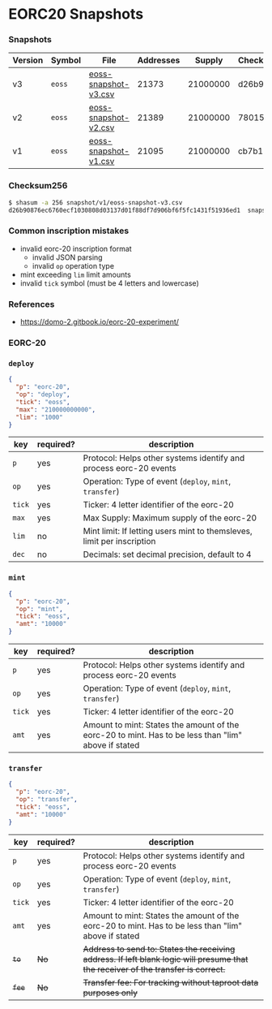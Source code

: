 # EORC20 Snapshots

### Snapshots

| Version | Symbol | File                 | Addresses | Supply   | Checksum256  |
| --------|--------|--------------|-----------|----------|------------- |
| v3      | `eoss` | [eoss-snapshot-v3.csv](https://raw.githubusercontent.com/pinax-network/eorc20-snapshot/main/snapshot/v3/eoss-snapshot-v3.csv)  | 21373     | 21000000 | d26b9...36ed1
| v2      | `eoss` | [eoss-snapshot-v2.csv](https://raw.githubusercontent.com/pinax-network/eorc20-snapshot/main/snapshot/v2/eoss-snapshot-v2.csv)  | 21389     | 21000000 | 78015...148ef
| v1      | `eoss` | [eoss-snapshot-v1.csv](https://raw.githubusercontent.com/pinax-network/eorc20-snapshot/main/snapshot/v1/eoss-snapshot-v1.csv)  | 21095     | 21000000 | cb7b1...d791f

### Checksum256

```bash
$ shasum -a 256 snapshot/v1/eoss-snapshot-v3.csv
d26b90876ec6760ecf1030808d03137d01f88df7d906bf6f5fc1431f51936ed1  snapshot/v3/eoss-snapshot-v3.csv
```

### Common inscription mistakes

- invalid eorc-20 inscription format
  - invalid JSON parsing
  - invalid `op` operation type
- mint exceeding `lim` limit amounts
- invalid `tick` symbol (must be 4 letters and lowercase)

### References

- https://domo-2.gitbook.io/eorc-20-experiment/

### EORC-20

### `deploy`

```json
{
  "p": "eorc-20",
  "op": "deploy",
  "tick": "eoss",
  "max": "210000000000",
  "lim": "1000"
}
```

| key    | required? | description |
| ------ | --------- | ----------- |
| `p`    | yes       | Protocol: Helps other systems identify and process eorc-20 events
| `op`   | yes       | Operation: Type of event (`deploy`, `mint`, `transfer`)
| `tick` | yes       | Ticker: 4 letter identifier of the eorc-20
| `max`  | yes       | Max Supply: Maximum supply of the eorc-20
| `lim`  | no        | Mint limit: If letting users mint to themsleves, limit per inscription
| `dec`  | no        | Decimals: set decimal precision, default to 4

### `mint`

```json
{
  "p": "eorc-20",
  "op": "mint",
  "tick": "eoss",
  "amt": "10000"
}
```

| key    | required? | description |
| ------ | --------- | ----------- |
| `p`    | yes       | Protocol: Helps other systems identify and process eorc-20 events
| `op`   | yes       | Operation: Type of event (`deploy`, `mint`, `transfer`)
| `tick` | yes       | Ticker: 4 letter identifier of the eorc-20
| `amt`  | yes       | Amount to mint: States the amount of the eorc-20 to mint. Has to be less than "lim" above if stated

### `transfer`

```json
{
  "p": "eorc-20",
  "op": "transfer",
  "tick": "eoss",
  "amt": "10000"
}
```

| key    | required? | description |
| ------ | --------- | ----------- |
| `p`    | yes       | Protocol: Helps other systems identify and process eorc-20 events
| `op`   | yes       | Operation: Type of event (`deploy`, `mint`, `transfer`)
| `tick` | yes       | Ticker: 4 letter identifier of the eorc-20
| `amt`  | yes       | Amount to mint: States the amount of the eorc-20 to mint. Has to be less than "lim" above if stated
| ~~`to`~~ | ~~No~~      | ~~Address to send to: States the receiving address. If left blank logic will presume that the receiver of the transfer is correct.~~
| ~~`fee`~~| ~~No~~      | ~~Transfer fee: For tracking without taproot data purposes only~~